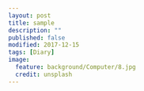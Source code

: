 ```yaml
---
layout: post
title: sample
description: ""
published: false
modified: 2017-12-15
tags: [Diary]
image:
  feature: background/Computer/8.jpg
  credit: unsplash
---
```


